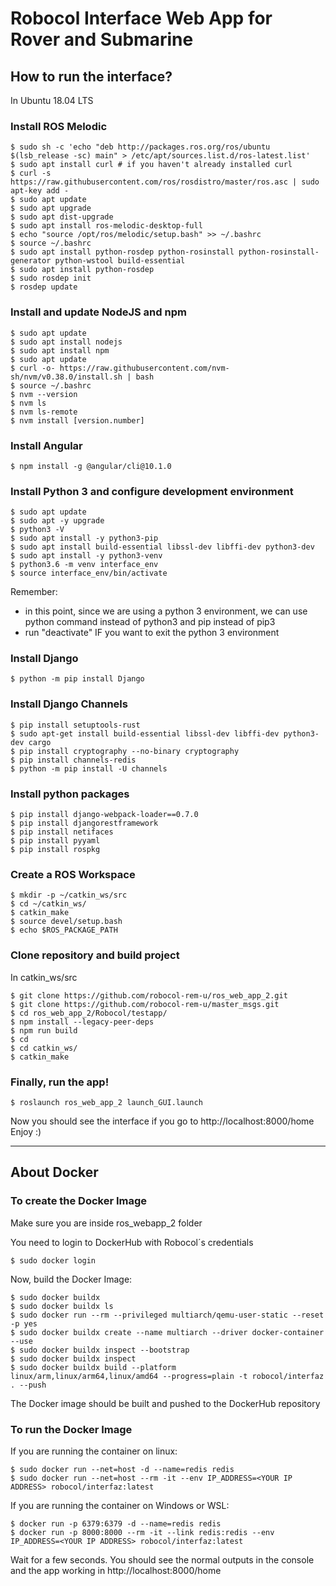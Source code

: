 # Robocol Interface Web App for Rover and Submarine
## How to run the interface?
In Ubuntu 18.04 LTS
### Install ROS Melodic
```console
$ sudo sh -c 'echo "deb http://packages.ros.org/ros/ubuntu $(lsb_release -sc) main" > /etc/apt/sources.list.d/ros-latest.list'
$ sudo apt install curl # if you haven't already installed curl
$ curl -s https://raw.githubusercontent.com/ros/rosdistro/master/ros.asc | sudo apt-key add -
$ sudo apt update
$ sudo apt upgrade
$ sudo apt dist-upgrade
$ sudo apt install ros-melodic-desktop-full
$ echo "source /opt/ros/melodic/setup.bash" >> ~/.bashrc
$ source ~/.bashrc
$ sudo apt install python-rosdep python-rosinstall python-rosinstall-generator python-wstool build-essential
$ sudo apt install python-rosdep
$ sudo rosdep init
$ rosdep update
```
### Install and update NodeJS and npm
```console
$ sudo apt update
$ sudo apt install nodejs
$ sudo apt install npm
$ sudo apt update
$ curl -o- https://raw.githubusercontent.com/nvm-sh/nvm/v0.38.0/install.sh | bash
$ source ~/.bashrc
$ nvm --version
$ nvm ls
$ nvm ls-remote
$ nvm install [version.number]
```
### Install Angular
```console
$ npm install -g @angular/cli@10.1.0
```
### Install Python 3 and configure development environment
```console
$ sudo apt update
$ sudo apt -y upgrade
$ python3 -V
$ sudo apt install -y python3-pip
$ sudo apt install build-essential libssl-dev libffi-dev python3-dev
$ sudo apt install -y python3-venv
$ python3.6 -m venv interface_env
$ source interface_env/bin/activate
```
Remember: 
- in this point, since we are using a python 3 environment, we can use python command instead of python3 and pip instead of pip3
- run "deactivate" IF you want to exit the python 3 environment
### Install Django
```console
$ python -m pip install Django
```
### Install Django Channels
```console
$ pip install setuptools-rust
$ sudo apt-get install build-essential libssl-dev libffi-dev python3-dev cargo
$ pip install cryptography --no-binary cryptography
$ pip install channels-redis
$ python -m pip install -U channels
```
### Install python packages
```console
$ pip install django-webpack-loader==0.7.0
$ pip install djangorestframework
$ pip install netifaces
$ pip install pyyaml
$ pip install rospkg
```
### Create a ROS Workspace
```console
$ mkdir -p ~/catkin_ws/src
$ cd ~/catkin_ws/
$ catkin_make
$ source devel/setup.bash
$ echo $ROS_PACKAGE_PATH
```
### Clone repository and build project
In catkin_ws/src
```console
$ git clone https://github.com/robocol-rem-u/ros_web_app_2.git
$ git clone https://github.com/robocol-rem-u/master_msgs.git
$ cd ros_web_app_2/Robocol/testapp/
$ npm install --legacy-peer-deps
$ npm run build
$ cd
$ cd catkin_ws/
$ catkin_make
```
### Finally, run the app!
```console
$ roslaunch ros_web_app_2 launch_GUI.launch
```
Now you should see the interface if you go to http://localhost:8000/home
Enjoy :)

-----

## About Docker
### To create the Docker Image
Make sure you are inside ros_webapp_2 folder

You need to login to DockerHub with Robocol´s credentials
```console
$ sudo docker login
```
Now, build the Docker Image:
```console
$ sudo docker buildx
$ sudo docker buildx ls
$ sudo docker run --rm --privileged multiarch/qemu-user-static --reset -p yes
$ sudo docker buildx create --name multiarch --driver docker-container --use
$ sudo docker buildx inspect --bootstrap
$ sudo docker buildx inspect
$ sudo docker buildx build --platform linux/arm,linux/arm64,linux/amd64 --progress=plain -t robocol/interfaz . --push
```
The Docker image should be built and pushed to the DockerHub repository

### To run the Docker Image
If you are running the container on linux:
```console
$ sudo docker run --net=host -d --name=redis redis
$ sudo docker run --net=host --rm -it --env IP_ADDRESS=<YOUR IP ADDRESS> robocol/interfaz:latest
```
If you are running the container on Windows or WSL: 
```console
$ docker run -p 6379:6379 -d --name=redis redis
$ docker run -p 8000:8000 --rm -it --link redis:redis --env IP_ADDRESS=<YOUR IP ADDRESS> robocol/interfaz:latest
```

Wait for a few seconds. You should see the normal outputs in the console and the app working in http://localhost:8000/home

